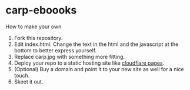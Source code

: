 # carp-eboooks

How to make your own

1. Fork this repository.
2. Edit index.html. Change the text in the html and the javascript at the bottom to better express yourself. 
3. Replace carp.jpg with something more fitting. 
4. Deploy your repo to a static hosting site like [cloudflare pages](https://pages.cloudflare.com/).
5. (Optional) Buy a domain and point it to your new site as well for a nice touch.
6. Skeet it out. 
